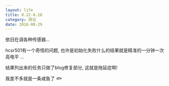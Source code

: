 ```yaml
---
layout: life
title: 8.22-8.28
category: 周记
date: 2016-08-29
---
```


依旧在调各种传感器...

hcsr501有一个奇怪的问题, 也许是初始化失败什么的结果就是精准的一分钟一次高电平
...

结果列出来的任务只做了blog修复部分, 这就是拖延症啊!

我差不多就是一条咸鱼了 :fish:
